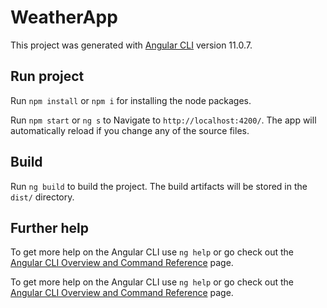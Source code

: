 # WeatherApp

This project was generated with [Angular CLI](https://github.com/angular/angular-cli) version  11.0.7.

## Run project

Run `npm install` or `npm i` for installing the node packages.

Run `npm start` or `ng s` to Navigate to `http://localhost:4200/`. The app will automatically reload if you change any of the source files.

## Build

Run `ng build` to build the project. The build artifacts will be stored in the `dist/` directory.

## Further help

To get more help on the Angular CLI use `ng help` or go check out the [Angular CLI Overview and Command Reference](https://angular.io/cli) page.


To get more help on the Angular CLI use `ng help` or go check out the [Angular CLI Overview and Command Reference](https://angular.io/cli) page.
